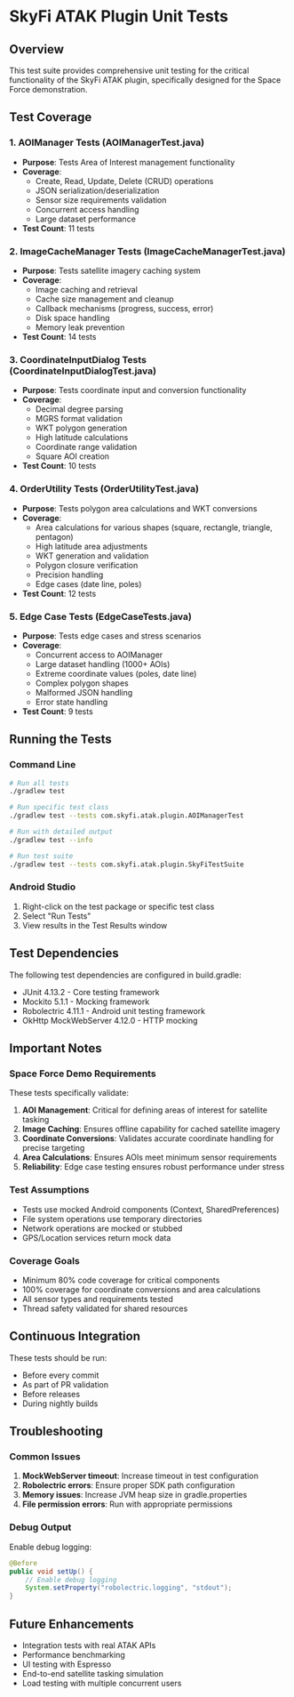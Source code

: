 # SkyFi ATAK Plugin Unit Tests

## Overview
This test suite provides comprehensive unit testing for the critical functionality of the SkyFi ATAK plugin, specifically designed for the Space Force demonstration.

## Test Coverage

### 1. AOIManager Tests (AOIManagerTest.java)
- **Purpose**: Tests Area of Interest management functionality
- **Coverage**:
  - Create, Read, Update, Delete (CRUD) operations
  - JSON serialization/deserialization
  - Sensor size requirements validation
  - Concurrent access handling
  - Large dataset performance
- **Test Count**: 11 tests

### 2. ImageCacheManager Tests (ImageCacheManagerTest.java)
- **Purpose**: Tests satellite imagery caching system
- **Coverage**:
  - Image caching and retrieval
  - Cache size management and cleanup
  - Callback mechanisms (progress, success, error)
  - Disk space handling
  - Memory leak prevention
- **Test Count**: 14 tests

### 3. CoordinateInputDialog Tests (CoordinateInputDialogTest.java)
- **Purpose**: Tests coordinate input and conversion functionality
- **Coverage**:
  - Decimal degree parsing
  - MGRS format validation
  - WKT polygon generation
  - High latitude calculations
  - Coordinate range validation
  - Square AOI creation
- **Test Count**: 10 tests

### 4. OrderUtility Tests (OrderUtilityTest.java)
- **Purpose**: Tests polygon area calculations and WKT conversions
- **Coverage**:
  - Area calculations for various shapes (square, rectangle, triangle, pentagon)
  - High latitude area adjustments
  - WKT generation and validation
  - Polygon closure verification
  - Precision handling
  - Edge cases (date line, poles)
- **Test Count**: 12 tests

### 5. Edge Case Tests (EdgeCaseTests.java)
- **Purpose**: Tests edge cases and stress scenarios
- **Coverage**:
  - Concurrent access to AOIManager
  - Large dataset handling (1000+ AOIs)
  - Extreme coordinate values (poles, date line)
  - Complex polygon shapes
  - Malformed JSON handling
  - Error state handling
- **Test Count**: 9 tests

## Running the Tests

### Command Line
```bash
# Run all tests
./gradlew test

# Run specific test class
./gradlew test --tests com.skyfi.atak.plugin.AOIManagerTest

# Run with detailed output
./gradlew test --info

# Run test suite
./gradlew test --tests com.skyfi.atak.plugin.SkyFiTestSuite
```

### Android Studio
1. Right-click on the test package or specific test class
2. Select "Run Tests"
3. View results in the Test Results window

## Test Dependencies
The following test dependencies are configured in build.gradle:
- JUnit 4.13.2 - Core testing framework
- Mockito 5.1.1 - Mocking framework
- Robolectric 4.11.1 - Android unit testing framework
- OkHttp MockWebServer 4.12.0 - HTTP mocking

## Important Notes

### Space Force Demo Requirements
These tests specifically validate:
1. **AOI Management**: Critical for defining areas of interest for satellite tasking
2. **Image Caching**: Ensures offline capability for cached satellite imagery
3. **Coordinate Conversions**: Validates accurate coordinate handling for precise targeting
4. **Area Calculations**: Ensures AOIs meet minimum sensor requirements
5. **Reliability**: Edge case testing ensures robust performance under stress

### Test Assumptions
- Tests use mocked Android components (Context, SharedPreferences)
- File system operations use temporary directories
- Network operations are mocked or stubbed
- GPS/Location services return mock data

### Coverage Goals
- Minimum 80% code coverage for critical components
- 100% coverage for coordinate conversions and area calculations
- All sensor types and requirements tested
- Thread safety validated for shared resources

## Continuous Integration
These tests should be run:
- Before every commit
- As part of PR validation
- Before releases
- During nightly builds

## Troubleshooting

### Common Issues
1. **MockWebServer timeout**: Increase timeout in test configuration
2. **Robolectric errors**: Ensure proper SDK path configuration
3. **Memory issues**: Increase JVM heap size in gradle.properties
4. **File permission errors**: Run with appropriate permissions

### Debug Output
Enable debug logging:
```java
@Before
public void setUp() {
    // Enable debug logging
    System.setProperty("robolectric.logging", "stdout");
}
```

## Future Enhancements
- Integration tests with real ATAK APIs
- Performance benchmarking
- UI testing with Espresso
- End-to-end satellite tasking simulation
- Load testing with multiple concurrent users